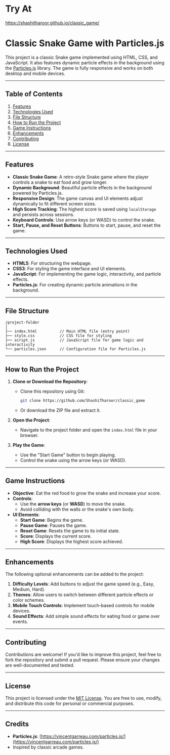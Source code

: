 # Try At
https://shashitharoor.github.io/classic_game/

# Classic Snake Game with Particles.js

This project is a classic Snake game implemented using HTML, CSS, and JavaScript. It also features dynamic particle effects in the background using the [Particles.js](https://vincentgarreau.com/particles.js/) library. The game is fully responsive and works on both desktop and mobile devices.

---

## Table of Contents

1. [Features](#features)
2. [Technologies Used](#technologies-used)
3. [File Structure](#file-structure)
4. [How to Run the Project](#how-to-run-the-project)
5. [Game Instructions](#game-instructions)
6. [Enhancements](#enhancements)
7. [Contributing](#contributing)
8. [License](#license)

---

## Features

- **Classic Snake Game**: A retro-style Snake game where the player controls a snake to eat food and grow longer.
- **Dynamic Background**: Beautiful particle effects in the background powered by Particles.js.
- **Responsive Design**: The game canvas and UI elements adjust dynamically to fit different screen sizes.
- **High Score Tracking**: The highest score is saved using `localStorage` and persists across sessions.
- **Keyboard Controls**: Use arrow keys (or WASD) to control the snake.
- **Start, Pause, and Reset Buttons**: Buttons to start, pause, and reset the game.

---

## Technologies Used

- **HTML5**: For structuring the webpage.
- **CSS3**: For styling the game interface and UI elements.
- **JavaScript**: For implementing the game logic, interactivity, and particle effects.
- **Particles.js**: For creating dynamic particle animations in the background.

---

## File Structure

```
/project-folder
│
├── index.html          // Main HTML file (entry point)
├── style.css           // CSS file for styling
├── script.js           // JavaScript file for game logic and interactivity
└── particles.json      // Configuration file for Particles.js
```

---

## How to Run the Project

1. **Clone or Download the Repository**:
   - Clone this repository using Git:
     ```bash
     git clone https://github.com/ShashiTharoor/classic_game
     ```
   - Or download the ZIP file and extract it.

2. **Open the Project**:
   - Navigate to the project folder and open the `index.html` file in your browser.

3. **Play the Game**:
   - Use the "Start Game" button to begin playing.
   - Control the snake using the arrow keys (or WASD).

---

## Game Instructions

- **Objective**: Eat the red food to grow the snake and increase your score.
- **Controls**:
  - Use the **arrow keys** (or **WASD**) to move the snake.
  - Avoid colliding with the walls or the snake's own body.
- **UI Elements**:
  - **Start Game**: Begins the game.
  - **Pause Game**: Pauses the game.
  - **Reset Game**: Resets the game to its initial state.
  - **Score**: Displays the current score.
  - **High Score**: Displays the highest score achieved.

---

## Enhancements

The following optional enhancements can be added to the project:

1. **Difficulty Levels**: Add buttons to adjust the game speed (e.g., Easy, Medium, Hard).
2. **Themes**: Allow users to switch between different particle effects or color schemes.
3. **Mobile Touch Controls**: Implement touch-based controls for mobile devices.
4. **Sound Effects**: Add simple sound effects for eating food or game over events.

---

## Contributing

Contributions are welcome! If you'd like to improve this project, feel free to fork the repository and submit a pull request. Please ensure your changes are well-documented and tested.

---

## License

This project is licensed under the [MIT License](LICENSE). You are free to use, modify, and distribute this code for personal or commercial purposes.

---

## Credits

- **Particles.js**: [https://vincentgarreau.com/particles.js/](https://vincentgarreau.com/particles.js/)
- Inspired by classic arcade games.

